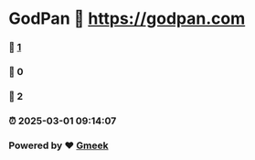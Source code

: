 # GodPan :link: https://godpan.com 
### :page_facing_up: [1](https://godpan.com/tag.html) 
### :speech_balloon: 0 
### :hibiscus: 2 
### :alarm_clock: 2025-03-01 09:14:07 
### Powered by :heart: [Gmeek](https://github.com/Meekdai/Gmeek)
